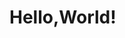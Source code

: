 <html>
<head>
  <title>Hello World</title>
  
</head>
<body>
  <h1>Hello,World!</h1>
</body>
</html>
